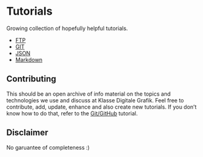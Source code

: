 # Tutorials

Growing collection of hopefully helpful tutorials.

- [FTP](FTP.md)
- [GIT](GIT.md)
- [JSON](JSON.md)
- [Markdown](Markdown.md)

## Contributing

This should be an open archive of info material on the topics and technologies we use and discuss at Klasse Digitale Grafik.
Feel free to contribute, add, update, enhance and also create new tutorials. If you don’t know how to do that, refer to the [Git/GitHub](GIT.md) tutorial.

## Disclaimer

No garuantee of completeness :)
